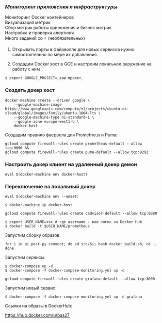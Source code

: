 ### _Мониторинг приложения и инфраструктуры_

Мониторинг Docker контейнеров \
Визуализация метрик \
Сбор метрик работы приложения и бизнес метрик \
Настройка и проверка алертинга \
Много заданий со ⭐ (необязательных)


1. Открывать порты в файрволле для новых сервисов нужно самостоятельно по мере их добавления.

2. Создадим Docker хост в GCE и настроим локальное окружение на работу с ним

`$ export GOOGLE_PROJECT=_ваш-проект_`

### Создать докер хост
```
docker-machine create --driver google \
    --google-machine-image https://www.googleapis.com/compute/v1/projects/ubuntu-os-cloud/global/images/family/ubuntu-1604-lts \
    --google-machine-type n1-standard-1 \
    --google-zone europe-west1-b \
    docker-host
```

Создадим правило фаервола для Prometheus и Puma:

```
gcloud compute firewall-rules create prometheus-default --allow tcp:9090 &&
gcloud compute firewall-rules create puma-default --allow tcp:9292
```

### Настроить докер клиент на удаленный докер демон
`eval $(docker-machine env docker-host)`

### Переключение на локальный докер

`eval $(docker-machine env --unset)`

`$ docker-machine ip docker-host`

`gcloud compute firewall-rules create cadvisor-default --allow tcp:8080`
```
$ export USER_NAME=xxx # где username - ваш логин на Docker Hub
$ docker build -t $USER_NAME/prometheus .
```
Запустим сборку образов:

`for i in ui post-py comment; do cd src/$i; bash docker_build.sh; cd -; done`

Запустим сервисы:
```
$ docker-compose up -d
$ docker-compose -f docker-compose-monitoring.yml up -d
```
`gcloud compute firewall-rules create grafana-default --allow tcp:3000`

Запустим новый сервис:

`$ docker-compose -f docker-compose-monitoring.yml up -d grafana`


Ссылки на образы в DockerHub:

https://hub.docker.com/u/bas27
